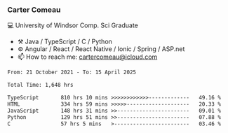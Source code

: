 ### Carter Comeau

💻 University of Windsor Comp. Sci Graduate

- ⚒️ Java / TypeScript / C / Python
- ⚙️ Angular / React / React Native / Ionic / Spring / ASP.net
- 📫 How to reach me: cartercomeau@icloud.com

<!--START_SECTION:waka-->

```txt
From: 21 October 2021 - To: 15 April 2025

Total Time: 1,648 hrs

TypeScript       810 hrs 10 mins >>>>>>>>>>>>-------------   49.16 %
HTML             334 hrs 59 mins >>>>>--------------------   20.33 %
JavaScript       148 hrs 31 mins >>-----------------------   09.01 %
Python           129 hrs 51 mins >>-----------------------   07.88 %
C                57 hrs 5 mins   >------------------------   03.46 %
```

<!--END_SECTION:waka-->
